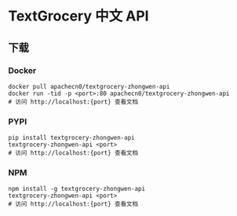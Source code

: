 # TextGrocery 中文 API

## 下载

### Docker

```
docker pull apachecn0/textgrocery-zhongwen-api
docker run -tid -p <port>:80 apachecn0/textgrocery-zhongwen-api
# 访问 http://localhost:{port} 查看文档
```

### PYPI

```
pip install textgrocery-zhongwen-api
textgrocery-zhongwen-api <port>
# 访问 http://localhost:{port} 查看文档
```

### NPM

```
npm install -g textgrocery-zhongwen-api
textgrocery-zhongwen-api <port>
# 访问 http://localhost:{port} 查看文档
```